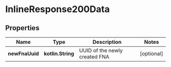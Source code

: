 
# InlineResponse200Data

## Properties
Name | Type | Description | Notes
------------ | ------------- | ------------- | -------------
**newFnaUuid** | **kotlin.String** | UUID of the newly created FNA |  [optional]



